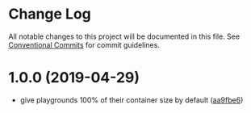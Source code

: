# Change Log

All notable changes to this project will be documented in this file.
See [Conventional Commits](https://conventionalcommits.org) for commit guidelines.

# 1.0.0 (2019-04-29)


* give playgrounds 100% of their container size by default ([aa9fbe6](https://github.com/hzdg/hz-core/commit/aa9fbe6))
